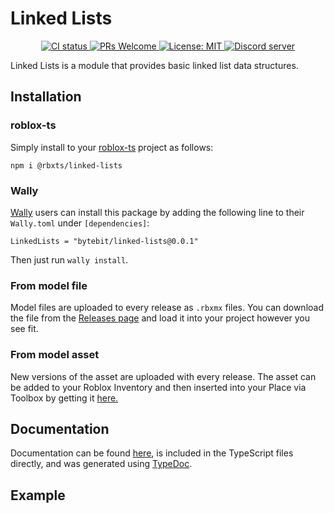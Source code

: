 # Linked Lists
<p align="center">
  <a href="https://github.com/Bytebit-Org/roblox-LinkedLists/actions">
      <img src="https://github.com/Bytebit-Org/roblox-LinkedLists/workflows/CI/badge.svg" alt="CI status" />
  </a>
  <a href="http://makeapullrequest.com">
    <img src="https://img.shields.io/badge/PRs-welcome-blue.svg" alt="PRs Welcome" />
  </a>
  <a href="https://opensource.org/licenses/MIT">
    <img src="https://img.shields.io/badge/License-MIT-blue.svg" alt="License: MIT" />
  </a>
  <a href="https://discord.gg/QEz3v8y">
    <img src="https://img.shields.io/badge/discord-join-7289DA.svg?logo=discord&longCache=true&style=flat" alt="Discord server" />
  </a>
</p>

Linked Lists is a module that provides basic linked list data structures.

## Installation
### roblox-ts
Simply install to your [roblox-ts](https://roblox-ts.com/) project as follows:
```
npm i @rbxts/linked-lists
```

### Wally
[Wally](https://github.com/UpliftGames/wally/) users can install this package by adding the following line to their `Wally.toml` under `[dependencies]`:
```
LinkedLists = "bytebit/linked-lists@0.0.1"
```

Then just run `wally install`.

### From model file
Model files are uploaded to every release as `.rbxmx` files. You can download the file from the [Releases page](https://github.com/Bytebit-Org/roblox-LinkedLists/releases) and load it into your project however you see fit.

### From model asset
New versions of the asset are uploaded with every release. The asset can be added to your Roblox Inventory and then inserted into your Place via Toolbox by getting it [here.](https://www.roblox.com/library/9171119495/Linked-Lists-Package)

## Documentation
Documentation can be found [here](https://github.com/Bytebit-Org/roblox-LinkedLists/tree/master/docs), is included in the TypeScript files directly, and was generated using [TypeDoc](https://typedoc.org/).

## Example
